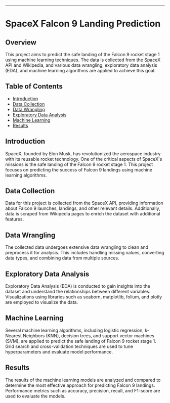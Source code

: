 ---

# SpaceX Falcon 9 Landing Prediction


## Overview

This project aims to predict the safe landing of the Falcon 9 rocket stage 1 using machine learning techniques. The data is collected from the SpaceX API and Wikipedia, and various data wrangling, exploratory data analysis (EDA), and machine learning algorithms are applied to achieve this goal.

## Table of Contents

- [Introduction](#introduction)
- [Data Collection](#data-collection)
- [Data Wrangling](#data-wrangling)
- [Exploratory Data Analysis](#exploratory-data-analysis)
- [Machine Learning](#machine-learning)
- [Results](#results)

## Introduction

SpaceX, founded by Elon Musk, has revolutionized the aerospace industry with its reusable rocket technology. One of the critical aspects of SpaceX's missions is the safe landing of the Falcon 9 rocket stage 1. This project focuses on predicting the success of Falcon 9 landings using machine learning algorithms.

## Data Collection

Data for this project is collected from the SpaceX API, providing information about Falcon 9 launches, landings, and other relevant details. Additionally, data is scraped from Wikipedia pages to enrich the dataset with additional features.

## Data Wrangling

The collected data undergoes extensive data wrangling to clean and preprocess it for analysis. This includes handling missing values, converting data types, and combining data from multiple sources.

## Exploratory Data Analysis

Exploratory Data Analysis (EDA) is conducted to gain insights into the dataset and understand the relationships between different variables. Visualizations using libraries such as seaborn, matplotlib, folium, and plotly are employed to visualize the data.

## Machine Learning

Several machine learning algorithms, including logistic regression, k-Nearest Neighbors (KNN), decision trees, and support vector machines (SVM), are applied to predict the safe landing of Falcon 9 rocket stage 1. Grid search and cross-validation techniques are used to tune hyperparameters and evaluate model performance.

## Results

The results of the machine learning models are analyzed and compared to determine the most effective approach for predicting Falcon 9 landings. Performance metrics such as accuracy, precision, recall, and F1-score are used to evaluate the models.
